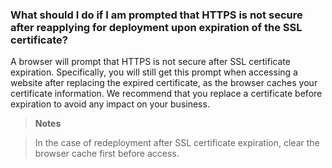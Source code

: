 ### What should I do if I am prompted that HTTPS is not secure after reapplying for deployment upon expiration of the SSL certificate?

A browser will prompt that HTTPS is not secure after SSL certificate expiration. Specifically, you will still get this prompt when accessing a website after replacing the expired certificate, as the browser caches your certificate information. We recommend that you replace a certificate before expiration to avoid any impact on your business.

> **Notes**
> 

> In the case of redeployment after SSL certificate expiration, clear the browser cache first before access.
> 
